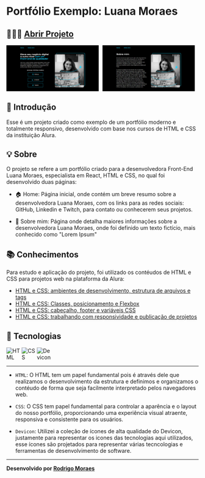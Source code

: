 # Portfólio Exemplo: Luana Moraes

## 👨🏻‍💻 [Abrir Projeto](https://portfolio-exemple-luana-moraes.vercel.app)

<div style="display: flex; gap: 2%">
<img alt="HTML" width="48%" src="./assets/Home.png" />
<img alt="HTML" width="48%" src="./assets/About.png" />
</div>

## 📝 Introdução

Esse é um projeto criado como exemplo de um portfólio moderno e totalmente responsivo, desenvolvido com base nos cursos de HTML e CSS da instituição Alura.

## 💡 Sobre

O projeto se refere a um portfólio criado para a desenvolvedora Front-End Luana Moraes, especialista em React, HTML e CSS, no qual foi desenvolvido duas páginas:

- 🏠 Home: Página inicial, onde contém um breve resumo sobre a desenvolvedora Luana Moraes, com os links para as redes sociais: GitHub, Linkedin e Twitch, para contato ou conhecerem seus projetos.

- 📝 Sobre mim: Página onde detalha maiores informações sobre a desenvolvedora Luana Moraes, onde foi definido um texto fictício, mais conhecido como "Lorem Ipsum"

## 📚 Conhecimentos

Para estudo e aplicação do projeto, foi utilizado os contéudos de HTML e CSS para projetos web na plataforma da Alura:

- [HTML e CSS: ambientes de desenvolvimento, estrutura de arquivos e tags](https://cursos.alura.com.br/course/html-css-ambiente-arquivos-tags?preRequirementFrom=html-css-cabecalho-footer-variaveis-css)
- [HTML e CSS: Classes, posicionamento e Flexbox](https://cursos.alura.com.br/course/html-css-classes-posicionamento-flexbox?preRequirementFrom=html-css-cabecalho-footer-variaveis-css)
- [HTML e CSS: cabeçalho, footer e variáveis CSS](https://cursos.alura.com.br/course/html-css-cabecalho-footer-variaveis-css_)
- [HTML e CSS: trabalhando com responsividade e publicação de projetos](https://cursos.alura.com.br/course/html-css-responsividade-publicacao-projetos)

## 🤖 Tecnologias

<div style="display: flex">
  <img alt="HTML" width="40" src="https://cdn.jsdelivr.net/gh/devicons/devicon@latest/icons/html5/html5-plain-wordmark.svg" />
  <img alt="CSS" width="40" src="https://cdn.jsdelivr.net/gh/devicons/devicon@latest/icons/css3/css3-plain-wordmark.svg" />
  <img alt="Devicon" width="40" src="https://cdn.jsdelivr.net/gh/devicons/devicon@latest/icons/devicon/devicon-plain-wordmark.svg" />
</div>

---

- `HTML`: O HTML tem um papel fundamental pois é através dele que realizamos o desenvolvimento da estrutura e definimos e organizamos o contéudo de forma que seja facilmente interpretado pelos navegadores web.

- `CSS`: O CSS tem papel fundamental para controlar a aparência e o layout do nosso portfólio, proporcionando uma experiência visual atraente, responsiva e consistente para os usuários.

- `Devicon`: Utilizei a coleção de ícones de alta qualidade do Devicon, justamente para representar os icones das tecnologias aqui utilizados, esse ícones são projetados para representar várias tecncologias e ferramentas de desenvolvimento de software.
---
**Desenvolvido por [Rodrigo Moraes](https://github.com/rodrigomoraesdev)**
